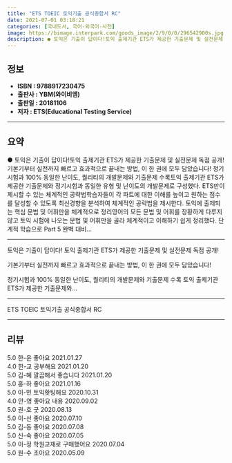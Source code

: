```yaml
---
title: "ETS TOEIC 토익기출 공식종합서 RC"
date: 2021-07-01 03:18:21
categories: [국내도서, 국어-외국어-사전]
image: https://bimage.interpark.com/goods_image/2/9/0/0/296542900s.jpg
description: ● 토익은 기출이 답이다!토익 출제기관 ETS가 제공한 기출문제 및 실전문제 독점 공개!기본기부터 실전까지 빠르고 효과적으로 끝내는 방법, 이 한 권에 모두 담았습니다! 정기시험과 100% 동일한 난이도, 퀄리티의 개발문제와 기출문제 수록토익 출제기관 ETS가 제공한 기출문제와 정기시
---
```


## **정보**

- **ISBN : 9788917230475**
- **출판사 : YBM(와이비엠)**
- **출판일 : 20181106**
- **저자 : ETS(Educational Testing Service)**

------



## **요약**

●  토익은 기출이 답이다!토익 출제기관 ETS가 제공한 기출문제 및 실전문제 독점 공개!기본기부터 실전까지 빠르고 효과적으로 끝내는 방법, 이 한 권에 모두 담았습니다! 정기시험과 100% 동일한 난이도, 퀄리티의 개발문제와 기출문제 수록토익 출제기관 ETS가 제공한 기출문제와 정기시험과 동일한 유형 및 난이도의 개발문제로 구성했다. ETS만이 제시할 수 있는 체계적인 공략법학습자들이 각 파트에 대한 이해를 높이고 원하는 점수를 달성할 수 있도록 최신경향을 분석하여 체계적인 공략법을 제시한다. 토익에 출제되는 핵심 문법 및 어휘만을 체계적으로 정리영어의 모든 문법 및 어휘를 장황하게 다루지 않고 토익 시험에 나오는 문법 및 어휘만을 골라 체계적이고 이해하기 쉽게 정리했다. 단계적 학습으로 Part 5 완벽 대비...

------

토익은 기출이 답이다!
토익 출제기관 ETS가 제공한 기출문제 및 실전문제 독점 공개!

기본기부터 실전까지 빠르고 효과적으로 끝내는 방법, 이 한 권에 모두 담았습니다! 

정기시험과 100% 동일한 난이도, 퀄리티의 개발문제와 기출문제 수록
토익 출제기관 ETS가 제공한 기출문제와... 

------


ETS TOEIC 토익기출 공식종합서 RC 

------


## **리뷰** 

5.0 한-윤 좋아요 2021.01.27 <br/>4.0 한-교 공부해요 2021.01.20 <br/>5.0 김-혜 깔끔해서 좋습니다 2021.01.20 <br/>5.0 홍-하 좋아요 2021.01.16 <br/>5.0 이-민 토익홧팅해요 2020.10.31 <br/>4.0 안-영 좋아요 내용 2020.09.02 <br/>5.0 권-호 굿
 2020.08.13 <br/>5.0 이-선 좋아요  2020.07.10 <br/>5.0 김-동 좋아요 2020.07.08 <br/>5.0 신-숙 좋아요 2020.07.05 <br/>5.0 이-정 학원교재로 구매했어요 2020.07.04 <br/>5.0 원-수 초아요 2020.05.09 <br/>